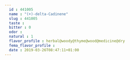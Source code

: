 ```yaml
---
  id : 441005
  name : "(+)-delta-Cadinene"
  slug : 441005
  taste : 
  bitter : 0
  odor : 
  natural : 1
  flavor_profile : herbal@woody@thyme@wood@medicine@dry
  fema_flavor_profile : 
  date : 2019-03-26T08:47:11+01:00
---
```



